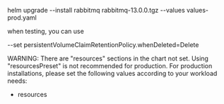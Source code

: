 

helm upgrade --install rabbitmq rabbitmq-13.0.0.tgz --values values-prod.yaml


when testing, you can use

--set persistentVolumeClaimRetentionPolicy.whenDeleted=Delete


WARNING: There are "resources" sections in the chart not set. Using "resourcesPreset" is not recommended for production. For production installations, please set the following values according to your workload needs:
  - resources
  
